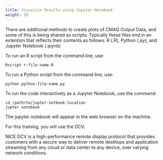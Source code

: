 ```yaml
---
title: Visualize Results using Jupyter Notebook
weight: 20
--- 
```


There are additional methods to create plots of CMAQ Output Data, and some of this is being shared as scripts.
Typically these files end in an extention that reflects their contents as follows:
R (.R), Python (.py), and Jupyter Notebook (.ipynb)


To run an R script from the command line, use:

```
Rscript r-file-name.R
```

To run a Python script from the command line, use:

```
python python-file-name.py
```

To run the code interactively as a Jupyter Notebook, use the command:

```
cd /path/to/jupter-notbook-location
jupter notebook
```

The jupyter notebook will appear in the web browser on the machine.

For this training, you will use the DCV.

NICE DCV is a high-performance remote display protocol that provides customers with a secure way to deliver remote desktops and application streaming from any cloud or data center to any device, over varying network conditions. 

